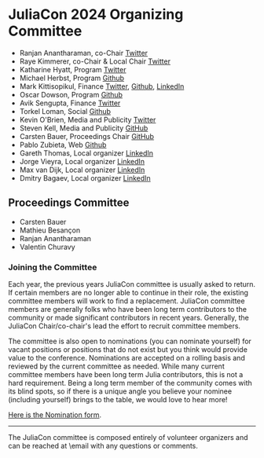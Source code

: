 # JuliaCon 2024 Organizing Committee

* Ranjan Anantharaman, co-Chair [Twitter](https://twitter.com/ranjan_ananth)
* Raye Kimmerer, co-Chair & Local Chair [Twitter](https://github.com/rayegun)
* Katharine Hyatt, Program [Twitter](https://twitter.com/kslimes)
* Michael Herbst, Program [Github](https://github.com/mfherbst)
* Mark Kittisopikul, Finance [Twitter](https://twitter.com/markkitti), [Github](https://github.com/mkitti), [LinkedIn](www.linkedin.com/in/markkittisopikul)
* Oscar Dowson, Program [Github](https://github.com/odow)
* Avik Sengupta, Finance [Twitter](https://twitter.com/aviksengupta)
* Torkel Loman, Social [Github](https://github.com/TorkelE)
* Kevin O'Brien, Media and Publicity [Twitter](https://twitter.com/dragonflystats)
* Steven Kell, Media and Publicity [GitHub](https://github.com/StevenKell)
* Carsten Bauer, Proceedings Chair [GitHub](https://github.com/carstenbauer)
* Pablo Zubieta, Web [Github](https://github.com/pabloferz)
* Gareth Thomas, Local organizer [LinkedIn](https://www.linkedin.com/in/g-thomas/)
* Jorge Vieyra, Local organizer [LinkedIn](https://www.linkedin.com/in/jorge-vieyra-76280542/)
* Max van Dijk, Local organizer [LinkedIn](https://www.linkedin.com/in/max-van-dijk/)
* Dmitry Bagaev, Local organizer [LinkedIn](https://www.linkedin.com/in/bvdmitri/)

## Proceedings Committee

* Carsten Bauer
* Mathieu Besançon
* Ranjan Anantharaman
* Valentin Churavy


### Joining the Committee

Each year, the previous years JuliaCon committee is usually asked to return. If certain members are no longer able to continue in their role, the existing committee members will work to find a replacement. JuliaCon committee members are generally folks who have been long term contributors to the community or made significant contributors in recent years. Generally, the JuliaCon Chair/co-chair's lead the effort to recruit committee members.

The committee is also open to nominations (you can nominate yourself) for vacant positions or positions that do not exist but you think would provide value to the conference. Nominations are accepted on a rolling basis and reviewed by the current committee as needed. While many current committee members have been long term Julia contributors, this is not a hard requirement. Being a long term member of the community comes with its blind spots, so if there is a unique angle you believe your nominee (including yourself) brings to the table, we would love to hear more!

[Here is the Nomination form](https://forms.gle/yaLKyrGew2KSo1WJ8).

---

The JuliaCon committee is composed entirely of volunteer organizers and can be reached at \email with any questions or comments.
